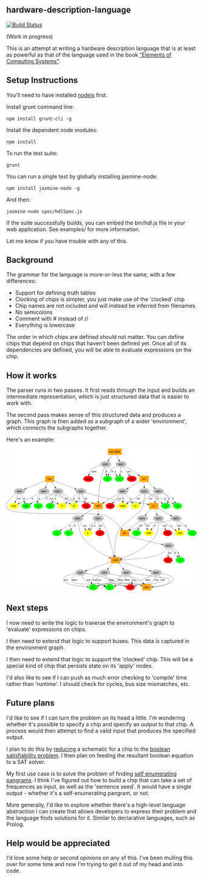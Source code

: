 ## hardware-description-language

[![Build Status](https://travis-ci.org/tuzz/hdl.js.svg?branch=master)](https://travis-ci.org/tuzz/hdl.js)

(Work in progress)

This is an attempt at writing a hardware description language that is at least
as powerful as that of the language used in the book ["Elements of Computing
Systems"](http://www.amazon.co.uk/dp/0262640686).

## Setup Instructions

You'll need to have installed [nodejs](https://nodejs.org/en/) first.

Install grunt command line:

```
npm install grunt-cli -g
```

Install the dependent node modules:

```
npm install
```

To run the test suite:

```
grunt
```

You can run a single test by globally installing jasmine-node:

```
npm install jasmine-node -g
```

And then:

```
jasmine-node spec/hdlSpec.js
```

If the suite successfully builds, you can embed the bin/hdl.js file in your
web application. See examples/ for more information.

Let me know if you have trouble with any of this.

## Background

The grammar for the language is more-or-less the same, with a few differences:

- Support for defining truth tables
- Clocking of chips is simpler, you just make use of the 'clocked' chip
- Chip names are not included and will instead be inferred from filenames
- No semicolons
- Comment with # instead of //
- Everything is lowercase

The order in which chips are defined should not matter. You can define chips
that depend on chips that haven't been defined yet. Once all of its dependencies
are defined, you will be able to evaluate expressions on the chip.

## How it works

The parser runs in two passes. It first reads through the input and builds an
intermediate representation, which is just structured data that is easier to
work with.

The second pass makes sense of this structured data and produces a graph. This
graph is then added as a subgraph of a wider 'environment', which connects the
subgraphs together.

Here's an example:

![Example](example.png)

## Next steps

I now need to write the logic to traverse the environment's graph to 'evaluate'
expressions on chips.

I then need to extend that logic to support buses. This data is captured in the
environment graph.

I then need to extend that logic to support the 'clocked' chip. This will be a
special kind of chip that persists state on its 'apply' nodes.

I'd also like to see if I can push as much error checking to 'compile' time
rather than 'runtime'. I should check for cycles, bus size mismatches, etc.

## Future plans

I'd like to see if I can turn the problem on its head a little. I'm wondering
whether it's possible to specify a chip and specify an output to that chip. A
process would then attempt to find a valid input that produces the specified
output.

I plan to do this by [reducing](http://en.wikipedia.org/wiki/Reduction_%28complexity%29)
a schematic for a chip to the [boolean satisfiability problem](http://en.wikipedia.org/wiki/Boolean_satisfiability_problem).
I then plan on feeding the resultant boolean equation to a SAT solver.

My first use case is to solve the problem of finding [self enumerating pangrams](http://en.wikipedia.org/wiki/Pangram#Self-enumerating_pangrams).
I think I've figured out how to build a chip that can take a set of frequences
as input, as well as the 'sentence seed'. It would have a single output -
whether it's a self-enumerating pangram, or not.

More generally, I'd like to explore whether there's a high-level language
abstraction I can create that allows developers to express their problem and
the language finds solutions for it. Similar to declarative languages, such as
Prolog.

## Help would be appreciated

I'd love some help or second opinions on any of this. I've been mulling this
over for some time and now I'm trying to get it out of my head and into code.
